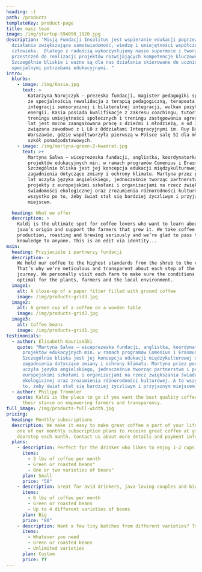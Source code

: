 ```yaml
---
heading: :)
path: /products
templateKey: product-page
title: nasz team
image: /img/startup-594090_1920.jpg
description: "Misją Fundacji Insolitus jest wspieranie edukacji poprzez
  działania zwiększające samoświadomość, wiedzę i umiejętności współczesnego
  człowieka.  Dlatego z radością wykorzystujemy nasze supermoce i tworzymy
  przestrzeń do realizacji projektów rozwijających kompetencje kluczowe.
  Szczególnie bliskie i ważne są dla nas działania skierowane do uczniów ze
  specjalnymi potrzebami edukacyjnymi. "
intro:
  blurbs:
    - image: /img/Kasia.jpg
      text: >
        Katarzyna Narojczyk – prezeska fundacji, magister pedagogiki specjalnej
        ze specjalnością rewalidacja z terapią pedagogiczną, terapeuta
        integracji sensorycznej i bilateralnej integracji, wulkan pozytywnej
        energii. Kasia posiada kwalifikacje z zakresu coachingu, tutoringu, NVC,
        treningu umiejętności społecznych i treningu zastępowania agresji. Od 12
        lat jest mocno zaangażowana pracę z dziećmi i młodzieżą, a od 3 lat jest
        związana zawodowo z L LO z Oddziałami Integracyjnymi im. Ruy Barbosy w
        Warszawie, gdzie współtworzyła pierwszą w Polsce salę SI dla młodzieży
        szkół ponadpodstawowych.
    - image: /img/martyna-green-2-kwadrat.jpg
      text: >+
        Martyna Salwa – wiceprezeska fundacji, anglistka, koordynatorka
        projektów edukacyjnych min. w ramach programów Comenius i Erasmus+.
        Szczególnie bliska jest jej koncepcja edukacji międzykulturowej oraz
        zagadnienia dotyczące zmiany i ochrony klimatu. Martyna przez ponad 10
        lat uczyła języka angielskiego, jednocześnie tworząc partnerstwa i
        projekty z europejskimi szkołami i organizacjami na rzecz zwiększania
        świadomości ekologicznej oraz zrozumienia różnorodności kulturowej. A to
        wszystko po to, żeby świat stał się bardziej życzliwym i przyjaznym
        miejscem. 

  heading: What we offer
  description: >
    Kaldi is the ultimate spot for coffee lovers who want to learn about their
    java’s origin and support the farmers that grew it. We take coffee
    production, roasting and brewing seriously and we’re glad to pass that
    knowledge to anyone. This is an edit via identity...
main:
  heading: Przyjaciele i partnerzy fundacji
  description: >
    We hold our coffee to the highest standards from the shrub to the cup.
    That’s why we’re meticulous and transparent about each step of the coffee’s
    journey. We personally visit each farm to make sure the conditions are
    optimal for the plants, farmers and the local environment.
  image1:
    alt: A close-up of a paper filter filled with ground coffee
    image: /img/products-grid3.jpg
  image2:
    alt: A green cup of a coffee on a wooden table
    image: /img/products-grid2.jpg
  image3:
    alt: Coffee beans
    image: /img/products-grid1.jpg
testimonials:
  - author: Elisabeth Kaurismäki
    quote: "Martyna Salwa – wiceprezeska fundacji, anglistka, koordynatorka
      projektów edukacyjnych min. w ramach programów Comenius i Erasmus+.
      Szczególnie bliska jest jej koncepcja edukacji międzykulturowej oraz
      zagadnienia dotyczące zmiany i ochrony klimatu. Martyna przez ponad 10 lat
      uczyła języka angielskiego, jednocześnie tworząc partnerstwa i projekty z
      europejskimi szkołami i organizacjami na rzecz zwiększania świadomości
      ekologicznej oraz zrozumienia różnorodności kulturowej. A to wszystko po
      to, żeby świat stał się bardziej życzliwym i przyjaznym miejscem. "
  - author: Philipp Trommler
    quote: Kaldi is the place to go if you want the best quality coffee. I love
      their stance on empowering farmers and transparency.
full_image: /img/products-full-width.jpg
pricing:
  heading: Monthly subscriptions
  description: We make it easy to make great coffee a part of your life. Choose
    one of our monthly subscription plans to receive great coffee at your
    doorstep each month. Contact us about more details and payment info.
  plans:
    - description: Perfect for the drinker who likes to enjoy 1-2 cups per day.
      items:
        - 3 lbs of coffee per month
        - Green or roasted beans"
        - One or two varieties of beans"
      plan: Small
      price: "50"
    - description: Great for avid drinkers, java-loving couples and bigger crowds
      items:
        - 6 lbs of coffee per month
        - Green or roasted beans
        - Up to 4 different varieties of beans
      plan: Big
      price: "80"
    - description: Want a few tiny batches from different varieties? Try our custom plan
      items:
        - Whatever you need
        - Green or roasted beans
        - Unlimited varieties
      plan: Custom
      price: ??
---
```

